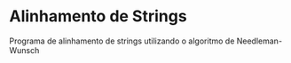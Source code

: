 # Alinhamento de Strings
 Programa de alinhamento de strings utilizando o algoritmo de Needleman-Wunsch